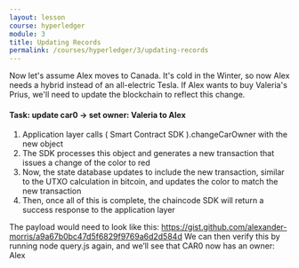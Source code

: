```yaml
---
layout: lesson
course: hyperledger
module: 3
title: Updating Records
permalink: /courses/hyperledger/3/updating-records
---
```


<span class="openingParagraph">
Now let's assume Alex moves to Canada. It's cold in the Winter, so now Alex needs a hybrid instead of an all-electric Tesla. If Alex wants to buy Valeria's Prius, we'll need to update the blockchain to reflect this change.</span>

<h4>Task:</strong> update car0 -&gt; set owner: Valeria to Alex</h4>
<ol>
 	<li style="font-weight: 400;"><span style="font-weight: 400;">Application layer calls ( Smart Contract SDK ).changeCarOwner with the new object</span></li>
 	<li style="font-weight: 400;"><span style="font-weight: 400;">The SDK processes this object and generates a new transaction that issues a change of the color to red</span></li>
 	<li style="font-weight: 400;"><span style="font-weight: 400;">Now, the state database updates to include the new transaction, similar to the UTXO calculation in bitcoin, and updates the color to match the new transaction</span></li>
 	<li style="font-weight: 400;"><span style="font-weight: 400;">Then, once all of this is complete, the chaincode SDK will return a success response to the application layer</span></li>
</ol>

The payload would need to look like this:
https://gist.github.com/alexander-morris/a9a67b0bc47d5f6829f9769a6d2d584d
<span style="font-weight: 400;">We can then verify this by running node query.js again, and we’ll see that CAR0 now has an owner: Alex</span>
